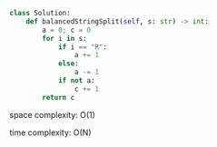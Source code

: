 ```python
class Solution:
    def balancedStringSplit(self, s: str) -> int:
        a = 0; c = 0
        for i in s:
            if i == "R":
                a += 1
            else:
                a -= 1
            if not a:
                c += 1
        return c
```

space complexity: O(1)

time complexity: O(N)